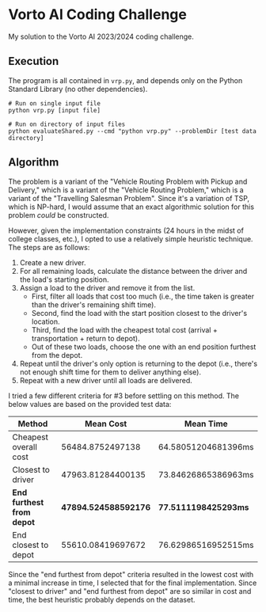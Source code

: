 # Vorto AI Coding Challenge

My solution to the Vorto AI 2023/2024 coding challenge.

## Execution

The program is all contained in `vrp.py`, and depends only on the Python Standard Library (no other dependencies).

```shell
# Run on single input file
python vrp.py [input file]

# Run on directory of input files
python evaluateShared.py --cmd "python vrp.py" --problemDir [test data directory]
```

## Algorithm

The problem is a variant of the "Vehicle Routing Problem with Pickup and Delivery," which is a variant of the "Vehicle
Routing Problem," which is a variant of the "Travelling Salesman Problem". Since it's a variation of TSP, which is
NP-hard, I would assume that an exact algorithmic solution for this problem _could_ be constructed.

However, given the implementation constraints (24 hours in the midst of college classes, etc.), I opted to use a
relatively simple heuristic technique. The steps are as follows:

1. Create a new driver.
2. For all remaining loads, calculate the distance between the driver and the load's starting position.
3. Assign a load to the driver and remove it from the list.
    - First, filter all loads that cost too much (i.e., the time taken is greater than the driver's remaining shift
      time).
    - Second, find the load with the start position closest to the driver's location.
    - Third, find the load with the cheapest total cost (arrival + transportation + return to depot).
    - Out of these two loads, choose the one with an end position furthest from the depot.
4. Repeat until the driver's only option is returning to the depot (i.e., there's not enough shift time for them to
   deliver anything else).
5. Repeat with a new driver until all loads are delivered.

I tried a few different criteria for #3 before settling on this method. The below values are based on the provided test
data:

| Method                      | Mean Cost              | Mean Time              |
|-----------------------------|------------------------|------------------------|
| Cheapest overall cost       | 56484.8752497138       | 64.58051204681396ms    |
| Closest to driver           | 47963.81284400135      | 73.84626865386963ms    |
| **End furthest from depot** | **47894.524588592176** | **77.5111198425293ms** |
| End closest to depot        | 55610.08419697672      | 76.62986516952515ms    |

Since the "end furthest from depot" criteria resulted in the lowest cost with a minimal increase in time, I selected
that for the final implementation. Since "closest to driver" and "end furthest from depot" are so similar in cost and
time, the best heuristic probably depends on the dataset.